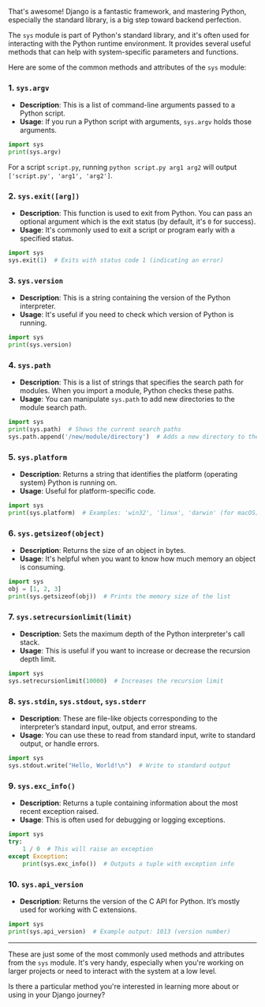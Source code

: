 That's awesome! Django is a fantastic framework, and mastering Python, especially the standard library, is a big step toward backend perfection.

The `sys` module is part of Python's standard library, and it's often used for interacting with the Python runtime environment. It provides several useful methods that can help with system-specific parameters and functions.

Here are some of the common methods and attributes of the `sys` module:

### 1. **`sys.argv`**
   - **Description**: This is a list of command-line arguments passed to a Python script.
   - **Usage**: If you run a Python script with arguments, `sys.argv` holds those arguments.
   
   ```python
   import sys
   print(sys.argv)
   ```
   For a script `script.py`, running `python script.py arg1 arg2` will output `['script.py', 'arg1', 'arg2']`.

### 2. **`sys.exit([arg])`**
   - **Description**: This function is used to exit from Python. You can pass an optional argument which is the exit status (by default, it's `0` for success).
   - **Usage**: It's commonly used to exit a script or program early with a specified status.
   
   ```python
   import sys
   sys.exit(1)  # Exits with status code 1 (indicating an error)
   ```

### 3. **`sys.version`**
   - **Description**: This is a string containing the version of the Python interpreter.
   - **Usage**: It's useful if you need to check which version of Python is running.
   
   ```python
   import sys
   print(sys.version)
   ```

### 4. **`sys.path`**
   - **Description**: This is a list of strings that specifies the search path for modules. When you import a module, Python checks these paths.
   - **Usage**: You can manipulate `sys.path` to add new directories to the module search path.
   
   ```python
   import sys
   print(sys.path)  # Shows the current search paths
   sys.path.append('/new/module/directory')  # Adds a new directory to the search path
   ```

### 5. **`sys.platform`**
   - **Description**: Returns a string that identifies the platform (operating system) Python is running on.
   - **Usage**: Useful for platform-specific code.
   
   ```python
   import sys
   print(sys.platform)  # Examples: 'win32', 'linux', 'darwin' (for macOS)
   ```

### 6. **`sys.getsizeof(object)`**
   - **Description**: Returns the size of an object in bytes.
   - **Usage**: It's helpful when you want to know how much memory an object is consuming.
   
   ```python
   import sys
   obj = [1, 2, 3]
   print(sys.getsizeof(obj))  # Prints the memory size of the list
   ```

### 7. **`sys.setrecursionlimit(limit)`**
   - **Description**: Sets the maximum depth of the Python interpreter's call stack.
   - **Usage**: This is useful if you want to increase or decrease the recursion depth limit.
   
   ```python
   import sys
   sys.setrecursionlimit(10000)  # Increases the recursion limit
   ```

### 8. **`sys.stdin`, `sys.stdout`, `sys.stderr`**
   - **Description**: These are file-like objects corresponding to the interpreter’s standard input, output, and error streams.
   - **Usage**: You can use these to read from standard input, write to standard output, or handle errors.
   
   ```python
   import sys
   sys.stdout.write("Hello, World!\n")  # Write to standard output
   ```

### 9. **`sys.exc_info()`**
   - **Description**: Returns a tuple containing information about the most recent exception raised.
   - **Usage**: This is often used for debugging or logging exceptions.
   
   ```python
   import sys
   try:
       1 / 0  # This will raise an exception
   except Exception:
       print(sys.exc_info())  # Outputs a tuple with exception info
   ```

### 10. **`sys.api_version`**
   - **Description**: Returns the version of the C API for Python. It’s mostly used for working with C extensions.
   
   ```python
   import sys
   print(sys.api_version)  # Example output: 1013 (version number)
   ```

---

These are just some of the most commonly used methods and attributes from the `sys` module. It's very handy, especially when you're working on larger projects or need to interact with the system at a low level.

Is there a particular method you're interested in learning more about or using in your Django journey?